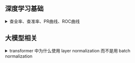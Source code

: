 ## 深度学习基础

<details>
<summary>查全率、查准率、PR曲线、ROC曲线</summary>

<table>
    <tr align='center'>
        <th rowspan ='2'>真实情况</th>
        <th colspan ='2'>预测结果</th>
    </tr>
    <tr align='center'>
        <th colspan ='1'>正例</th>
        <th colspan ='1'>反例</th>
    </tr>
    <tr  align='center'>
        <td>正例</td>
		<td>TP(真正例)</td>
        <td>FN(假反例)</td>
    </tr>
    <tr  align='center'>
        <td>反例</td>
		<td>FP(假正例)</td>
        <td>TN(真反例)</td>
    </tr>
</table>

- **准确率（Accuracy）**：对于给定的测试数据集，分类正确的样本数与总样本数之比
  
$$
\frac{TP+TN}{总样本数}
$$

- **精确率/查准率（Precision）**：预测为正的样本中，又多少是真正的正样本

$$
\frac{TP}{TP+FP}
$$

- **召回率/查全率（Recall）**：样本中有多少正例被预测正确了

$$
\frac{TP}{TP+FN}
$$


**查准率和查全率是一对矛盾的度量**。

**PR曲线**：以查准率为纵轴、查全率为横轴作图 ，就得到了查准率-查全率曲线。

![](../images/20220702/20220702_1_机器学习.jpg)

**ROC曲线**：以​​假正率（FPR）​​为横轴，​​真正率（TPR）​​为纵轴，反映模型在不同阈值下的分类性能。

| 维度​          | ​	​​ROC曲线​                     | ​	​​PR曲线​​                     |
| -------------- | -------------------------------- | -------------------------------- |
| ​横轴​​	​​     | 假正率（FPR）	​​                 | 召回率（Recall）                 |
| ​纵轴​​​       | ​	真正率（TPR）​​                | 精确率（Precision）              |
| ​敏感度​​	​​   | 对类别平衡数据更敏感	​​          | 对类别不平衡数据更敏感           |
| ​典型场景​​	​​ | 医疗诊断、金融风控（平衡数据）​​ | 欺诈检测、推荐系统（正样本极少） |
| ​AUC意义​​	​​  | ROC-AUC越高，整体分类性能越好​​  | PR-AUC越高，正样本识别能力越强   |

</details>


## 大模型相关

<details>
<summary>transformer 中为什么使用 layer normalization 而不是用 batch normalization</summary>

1. 对批次大小的敏感性​​
   1. ​批归一化（BN）​​：依赖于当前批次的统计量（均值和方差），​**在​小批次或批次大小变化时​​表现不稳定**。例如，在自然语言处理（NLP）任务中，由于**句子长度不同**，常需动态填充（padding）或截断，导致批次内有效样本数不一致，影响BN的统计量计算。
   2. ​层归一化（LN）​​：对​**​单个样本的所有特征维度​​计算统计量**，与批次无关。无论批次大小如何，LN始终能稳定归一化，更适合Transformer中变长序列和动态批次的场景。
   3. 大模型训练时，多机多卡情况下，BN还有通信消耗。
2. Transformer处理的是​**​​序列数据​**​​（如文本中的单词），其自注意力机制使得​**每个位置的输出依赖于所有其他位置​**。此时：
   1. ​BN的缺陷​​：若对整个批次的不同位置计算统计量，​**不同样本间的依赖关系可能引入噪声，破坏局部模式​**。
   2. ​LN的优势​​：对同一序列内的所有位置独立归一化，​**保留序列内部的一致性​**，避免跨样本的信息干扰。
3. 训练与推理的一致性​​
   1. ​​​BN在推理阶段​需要维护全局的移动平均统计量，而​​**​训练阶段的批次统计量可能与推理阶段分布不同​**​​（尤其在小批次或在线学习时），导致不一致。
   2. ​LN无此问题​​：归一化仅依赖当前样本的特征，训练与推理行为完全一致，简化了部署流程。
4. 位置编码的兼容性​​
   1. Transformer依赖位置编码（Positional Encoding）注入序列顺序信息。若使用BN，不同位置的统计量可能被混合，削弱位置信息的作用；而​**​LN仅在单个序列内操作，保留了位置编码的独立性​**​。

| 特性                | 层归一化（LN）                       | 批归一化（BN）                  |
| ------------------- | ------------------------------------ | ------------------------------- |
| ​统计量计算范围​​   | 单个样本的所有特征                   | 当前批次的所有样本的同一特征    |
| ​依赖批次大小​​     | 否                                   | 是                              |
| ​处理变长序列​​     | 更稳定                               | 需填充/掩码，可能引入噪声       |
| ​训练与推理一致性​​ | 完全一致                             | 需维护移动平均，可能不一致      |
| ​适用场景​​         | 序列模型（Transformer、RNN）、小批次 | 图像模型（CNN）、大批次稳定场景 |
</details>

